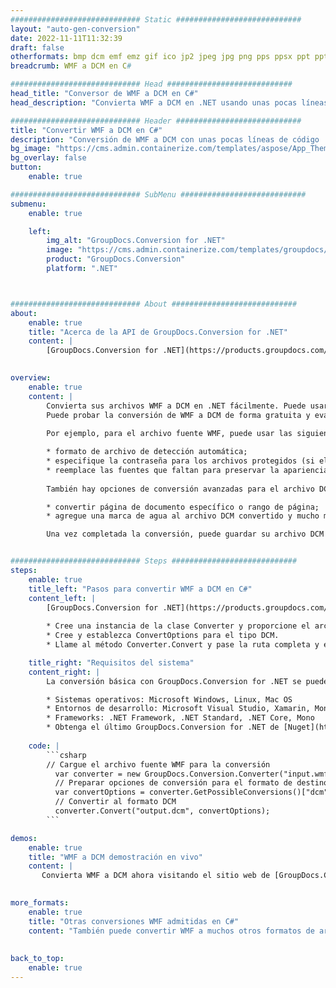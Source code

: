 ```yaml
---
############################# Static ############################
layout: "auto-gen-conversion"
date: 2022-11-11T11:32:39
draft: false
otherformats: bmp dcm emf emz gif ico jp2 jpeg jpg png pps ppsx ppt pptx psb psd svg svgz tga tif tiff webp wmf wmz
breadcrumb: WMF a DCM en C#

############################# Head ############################
head_title: "Conversor de WMF a DCM en C#"
head_description: "Convierta WMF a DCM en .NET usando unas pocas líneas de código. Utilice la API de conversión de documentos de GroupDocs para convertir más de 160 formatos de archivo."

############################# Header ############################
title: "Convertir WMF a DCM en C#"
description: "Conversión de WMF a DCM con unas pocas líneas de código .NET"
bg_image: "https://cms.admin.containerize.com/templates/aspose/App_Themes/V3/images/bg/header1.png"
bg_overlay: false
button:
    enable: true

############################# SubMenu ############################
submenu:
    enable: true

    left:
        img_alt: "GroupDocs.Conversion for .NET"
        image: "https://cms.admin.containerize.com/templates/groupdocs/images/product-logos/90x90-noborder/groupdocs-conversion-net.png"
        product: "GroupDocs.Conversion"
        platform: ".NET"



############################# About ############################
about:
    enable: true
    title: "Acerca de la API de GroupDocs.Conversion for .NET"
    content: |
        [GroupDocs.Conversion for .NET](https://products.groupdocs.com/conversion/net/) se puede usar para convertir Microsoft Word, Excel, PowerPoint, PDF, Visio y otros formatos. GroupDocs.Conversion es una API independiente que es adecuada para sistemas internos y de back-end donde se requiere un alto rendimiento. No depende de ningún software como Microsoft u Open Office.
    

overview:
    enable: true
    content: |
        Convierta sus archivos WMF a DCM en .NET fácilmente. Puede usar solo un par de líneas de código C# en cualquier plataforma de su elección, como Windows, Linux, macOS.
        Puede probar la conversión de WMF a DCM de forma gratuita y evaluar la calidad de los resultados de la conversión. Junto con los escenarios de conversión de archivos simples, puede probar opciones más avanzadas para cargar el archivo de origen WMF y para guardar el resultado de salida DCM. 
        
        Por ejemplo, para el archivo fuente WMF, puede usar las siguientes opciones de carga:

        * formato de archivo de detección automática;
        * especifique la contraseña para los archivos protegidos (si el formato de archivo lo admite);
        * reemplace las fuentes que faltan para preservar la apariencia del documento.
        
        También hay opciones de conversión avanzadas para el archivo DCM:

        * convertir página de documento específico o rango de página;
        * agregue una marca de agua al archivo DCM convertido y mucho más.

        Una vez completada la conversión, puede guardar su archivo DCM en la ruta del archivo local o en cualquier almacenamiento de terceros como FTP, Amazon S3, Google Drive, Dropbox, etc. Tenga en cuenta que para convertir WMF a DCM no es necesario instalar ningún software adicional, como MS Office, Open Office, Adobe Acrobat Reader, etc.


############################# Steps ############################
steps:
    enable: true
    title_left: "Pasos para convertir WMF a DCM en C#"
    content_left: |
        [GroupDocs.Conversion for .NET](https://products.groupdocs.com/conversion/net/) facilita a los desarrolladores convertir un archivo WMF a DCM con unas pocas líneas de código.
        
        * Cree una instancia de la clase Converter y proporcione el archivo WMF con la ruta completa
        * Cree y establezca ConvertOptions para el tipo DCM.
        * Llame al método Converter.Convert y pase la ruta completa y el formato (DCM) como parámetro

    title_right: "Requisitos del sistema"
    content_right: |
        La conversión básica con GroupDocs.Conversion for .NET se puede realizar en unos pocos pasos simples. Nuestras API son compatibles con todas las principales plataformas y sistemas operativos. Antes de ejecutar el código a continuación, asegúrese de tener instalados los siguientes requisitos previos en su sistema.

        * Sistemas operativos: Microsoft Windows, Linux, Mac OS
        * Entornos de desarrollo: Microsoft Visual Studio, Xamarin, MonoDevelop
        * Frameworks: .NET Framework, .NET Standard, .NET Core, Mono
        * Obtenga el último GroupDocs.Conversion for .NET de [Nuget](https://www.nuget.org/packages/groupdocs.conversion)
         
    code: |
        ```csharp    
        // Cargue el archivo fuente WMF para la conversión
          var converter = new GroupDocs.Conversion.Converter("input.wmf");
          // Preparar opciones de conversión para el formato de destino DCM
          var convertOptions = converter.GetPossibleConversions()["dcm"].ConvertOptions;
          // Convertir al formato DCM
          converter.Convert("output.dcm", convertOptions);
        ```

demos:
    enable: true
    title: "WMF a DCM demostración en vivo"
    content: |
       Convierta WMF a DCM ahora visitando el sitio web de [GroupDocs.Conversion App](https://products.groupdocs.app/conversion/family). La demostración en línea tiene las siguientes ventajas
          

more_formats:
    enable: true
    title: "Otras conversiones WMF admitidas en C#"
    content: "También puede convertir WMF a muchos otros formatos de archivo. Consulte la lista a continuación."
       
       
back_to_top:
    enable: true
---
```


